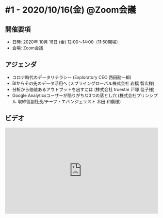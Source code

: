 
# #1 - 2020/10/16(金) @Zoom会議

## 開催要項

* 日時: 2020年 10月 16日 (金) 12:00〜14:00（11:50開場）
* 会場: Zoom会議

## アジェンダ


* コロナ時代のデータリテラシー	(Exploratory CEO 西田勘一郎)
* BIからその先のデータ活用へ	(スプライングローバル株式会社 岩橋 智宏様)
* 分析から価値あるアウトプットを出すには	(株式会社 truestar 戸塚 佳子様)
* Google Analyticsユーザーが陥りがちな3つの落とし穴	(株式会社プリンシプル 取締役副社長/チーフ・エバンジェリスト 木田 和廣様)

## ビデオ

<div style="left: 0; width: 100%; height: 0; position: relative; padding-bottom: 56.25%;"><iframe src="https://www.youtube.com/embed/Kv2optGgO5Q?rel=0" style="border: 0; top: 0; left: 0; width: 100%; height: 100%; position: absolute;" allowfullscreen scrolling="no" allow="encrypted-media; accelerometer; gyroscope; picture-in-picture"></iframe></div>
